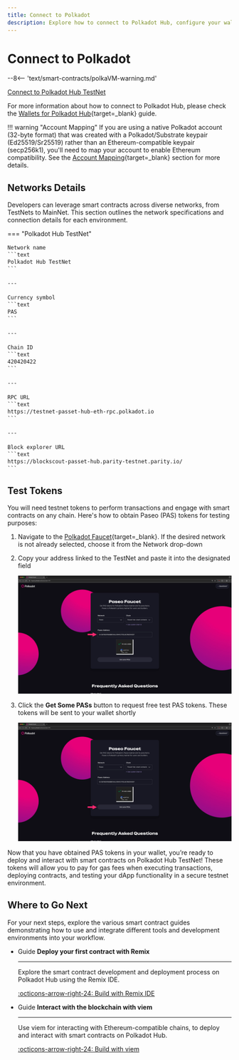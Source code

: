 ```yaml
---
title: Connect to Polkadot
description: Explore how to connect to Polkadot Hub, configure your wallet, and obtain test tokens for developing and testing smart contracts.
---
```


# Connect to Polkadot

--8<-- 'text/smart-contracts/polkaVM-warning.md'

<div class="button-wrapper">
    <a href="#" class="md-button connectMetaMask" value="passetHub">Connect to Polkadot Hub TestNet</a>
</div>

For more information about how to connect to Polkadot Hub, please check the [Wallets for Polkadot Hub](/develop/smart-contracts/wallets/){target=\_blank} guide.

!!! warning "Account Mapping"
    If you are using a native Polkadot account (32-byte format) that was created with a Polkadot/Substrate keypair (Ed25519/Sr25519) rather than an Ethereum-compatible keypair (secp256k1), you'll need to map your account to enable Ethereum compatibility. See the [Account Mapping](/polkadot-protocol/smart-contract-basics/accounts#account-mapping-for-native-polkadot-accounts){target=\_blank} section for more details.

## Networks Details

Developers can leverage smart contracts across diverse networks, from TestNets to MainNet. This section outlines the network specifications and connection details for each environment.

=== "Polkadot Hub TestNet"

    Network name
    ```text
    Polkadot Hub TestNet
    ```

    ---

    Currency symbol
    ```text
    PAS
    ```

    ---
    
    Chain ID
    ```text
    420420422
    ```

    ---
    
    RPC URL
    ```text
    https://testnet-passet-hub-eth-rpc.polkadot.io
    ```

    ---
    
    Block explorer URL
    ```text
    https://blockscout-passet-hub.parity-testnet.parity.io/
    ```


## Test Tokens

You will need testnet tokens to perform transactions and engage with smart contracts on any chain. Here's how to obtain Paseo (PAS) tokens for testing purposes:

1. Navigate to the [Polkadot Faucet](https://faucet.polkadot.io/?parachain=1111){target=\_blank}. If the desired network is not already selected, choose it from the Network drop-down

2. Copy your address linked to the TestNet and paste it into the designated field

    ![](/images/develop/smart-contracts/connect-to-polkadot/connect-to-polkadot-1.webp)

3. Click the **Get Some PASs** button to request free test PAS tokens. These tokens will be sent to your wallet shortly

    ![](/images/develop/smart-contracts/connect-to-polkadot/connect-to-polkadot-2.webp)

Now that you have obtained PAS tokens in your wallet, you’re ready to deploy and interact with smart contracts on Polkadot Hub TestNet! These tokens will allow you to pay for gas fees when executing transactions, deploying contracts, and testing your dApp functionality in a secure testnet environment. 

## Where to Go Next

For your next steps, explore the various smart contract guides demonstrating how to use and integrate different tools and development environments into your workflow.

<div class="grid cards" markdown>

-   <span class="badge guide">Guide</span> __Deploy your first contract with Remix__

    ---

    Explore the smart contract development and deployment process on Polkadot Hub using the Remix IDE.

    [:octicons-arrow-right-24: Build with Remix IDE](/develop/smart-contracts/dev-environments/remix/)

-   <span class="badge guide">Guide</span> __Interact with the blockchain with viem__

    ---

    Use viem for interacting with Ethereum-compatible chains, to deploy and interact with smart contracts on Polkadot Hub.

    [:octicons-arrow-right-24: Build with viem](/develop/smart-contracts/libraries/viem/)

</div>

